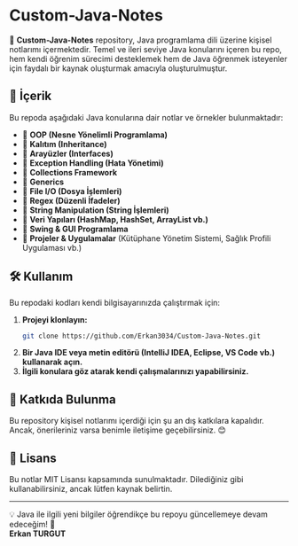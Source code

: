 # Custom-Java-Notes

📌 **Custom-Java-Notes** repository, Java programlama dili üzerine kişisel notlarımı içermektedir. Temel ve ileri seviye Java konularını içeren bu repo, hem kendi öğrenim sürecimi desteklemek hem de Java öğrenmek isteyenler için faydalı bir kaynak oluşturmak amacıyla oluşturulmuştur.

## 📂 İçerik
Bu repoda aşağıdaki Java konularına dair notlar ve örnekler bulunmaktadır:

- 🔹 **OOP (Nesne Yönelimli Programlama)**
- 🔹 **Kalıtım (Inheritance)**
- 🔹 **Arayüzler (Interfaces)**
- 🔹 **Exception Handling (Hata Yönetimi)**
- 🔹 **Collections Framework**
- 🔹 **Generics**
- 🔹 **File I/O (Dosya İşlemleri)**
- 🔹 **Regex (Düzenli İfadeler)**
- 🔹 **String Manipulation (String İşlemleri)**
- 🔹 **Veri Yapıları (HashMap, HashSet, ArrayList vb.)**
- 🔹 **Swing & GUI Programlama**
- 🔹 **Projeler & Uygulamalar** (Kütüphane Yönetim Sistemi, Sağlık Profili Uygulaması vb.)

## 🛠 Kullanım
Bu repodaki kodları kendi bilgisayarınızda çalıştırmak için:
1. **Projeyi klonlayın:**
   ```bash
   git clone https://github.com/Erkan3034/Custom-Java-Notes.git
   
2. **Bir Java IDE veya metin editörü (IntelliJ IDEA, Eclipse, VS Code vb.) kullanarak açın.**
3. **İlgili konulara göz atarak kendi çalışmalarınızı yapabilirsiniz.**

## 📌 Katkıda Bulunma
Bu repository kişisel notlarımı içerdiği için şu an dış katkılara kapalıdır. Ancak, önerileriniz varsa benimle iletişime geçebilirsiniz. 😊

## 📜 Lisans
Bu notlar MIT Lisansı kapsamında sunulmaktadır. Dilediğiniz gibi kullanabilirsiniz, ancak lütfen kaynak belirtin.

---

💡 Java ile ilgili yeni bilgiler öğrendikçe bu repoyu güncellemeye devam edeceğim! 🚀  
**Erkan TURGUT**
```
